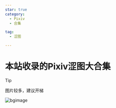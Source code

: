 ```yaml
---
star: true
category:
  - Pixiv
  - 合集

tag:
  - 涩图

---
```

# 本站收录的Pixiv涩图大合集
> [!tip]
> 图片较多，建议开梯

![bgimage](/img/general/1.jpg)
